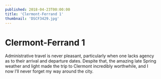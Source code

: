 ```yaml
---
published: 2018-04-23T00:00:00
title: 'Clermont-Ferrand 1'
thumbnail: 'DSCF3429.jpg'
---
```

# Clermont-Ferrand 1

Administrative travel is never pleasant, particularly when one lacks agency as to their arrival and departure dates. Despite that, the amazing late Spring weather and light made the trip to Clermont incredibly worthwhile, and I now I’ll never forget my way around the city.
